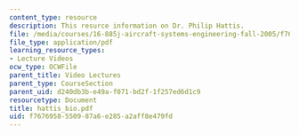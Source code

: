 ```yaml
---
content_type: resource
description: This resurce information on Dr. Philip Hattis.
file: /media/courses/16-885j-aircraft-systems-engineering-fall-2005/f7676958550987a6e285a2aff8e479fd_hattis_bio.pdf
file_type: application/pdf
learning_resource_types:
- Lecture Videos
ocw_type: OCWFile
parent_title: Video Lectures
parent_type: CourseSection
parent_uid: d240db3b-e49a-f071-bd2f-1f257ed6d1c9
resourcetype: Document
title: hattis_bio.pdf
uid: f7676958-5509-87a6-e285-a2aff8e479fd
---
```

